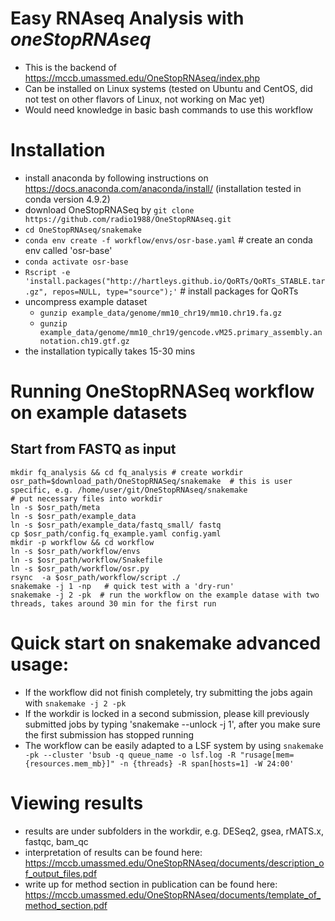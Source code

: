 # Easy RNAseq Analysis with *oneStopRNAseq*
- This is the backend of https://mccb.umassmed.edu/OneStopRNAseq/index.php
- Can be installed on Linux systems (tested on Ubuntu and CentOS, did not test on other flavors of Linux, not working on Mac yet)
- Would need knowledge in basic bash commands to use this workflow

# Installation
- install anaconda by following instructions on https://docs.anaconda.com/anaconda/install/  (installation tested in conda version 4.9.2)
- download OneStopRNASeq by `git clone https://github.com/radio1988/OneStopRNAseq.git`
- `cd OneStopRNAseq/snakemake`
- `conda env create -f workflow/envs/osr-base.yaml`  # create an conda env called 'osr-base'
- `conda activate osr-base`
- `Rscript -e 'install.packages("http://hartleys.github.io/QoRTs/QoRTs_STABLE.tar.gz", repos=NULL, type="source");'` # install packages for QoRTs
- uncompress example dataset
    - `gunzip example_data/genome/mm10_chr19/mm10.chr19.fa.gz` 
    - `gunzip example_data/genome/mm10_chr19/gencode.vM25.primary_assembly.annotation.ch19.gtf.gz`
- the installation typically takes 15-30 mins

# Running OneStopRNASeq workflow on example datasets
## Start from FASTQ as input
```
mkdir fq_analysis && cd fq_analysis # create workdir
osr_path=$download_path/OneStopRNASeq/snakemake  # this is user specific, e.g. /home/user/git/OneStopRNAseq/snakemake
# put necessary files into workdir
ln -s $osr_path/meta
ln -s $osr_path/example_data
ln -s $osr_path/example_data/fastq_small/ fastq
cp $osr_path/config.fq_example.yaml config.yaml
mkdir -p workflow && cd workflow
ln -s $osr_path/workflow/envs
ln -s $osr_path/workflow/Snakefile
ln -s $osr_path/workflow/osr.py
rsync  -a $osr_path/workflow/script ./
snakemake -j 1 -np   # quick test with a 'dry-run'
snakemake -j 2 -pk  # run the workflow on the example datase with two threads, takes around 30 min for the first run
```

# Quick start on snakemake advanced usage:
- If the workflow did not finish completely, try submitting the jobs again with `snakemake -j 2 -pk`
- If the workdir is locked in a second submission, please kill previously submitted jobs by typing 'snakemake --unlock -j 1', after you make sure the first submission has stopped running
- The workflow can be easily adapted to a LSF system by using `snakemake -pk --cluster 'bsub -q queue_name -o lsf.log -R "rusage[mem={resources.mem_mb}]" -n {threads} -R span[hosts=1] -W 24:00'` 

# Viewing results
- results are under subfolders in the workdir, e.g. DESeq2, gsea, rMATS.x, fastqc, bam_qc
- interpretation of results can be found here: https://mccb.umassmed.edu/OneStopRNAseq/documents/description_of_output_files.pdf 
- write up for method section in publication can be found here: https://mccb.umassmed.edu/OneStopRNAseq/documents/template_of_method_section.pdf 
